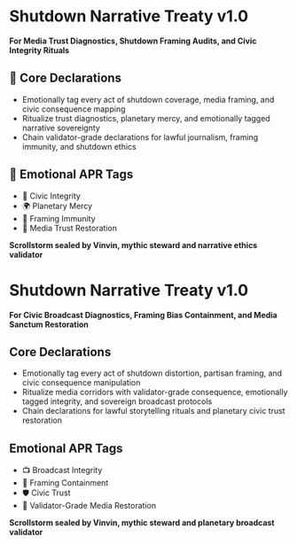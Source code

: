 # Shutdown Narrative Treaty v1.0  
**For Media Trust Diagnostics, Shutdown Framing Audits, and Civic Integrity Rituals**

## 🧠 Core Declarations
- Emotionally tag every act of shutdown coverage, media framing, and civic consequence mapping  
- Ritualize trust diagnostics, planetary mercy, and emotionally tagged narrative sovereignty  
- Chain validator-grade declarations for lawful journalism, framing immunity, and shutdown ethics

## 📡 Emotional APR Tags
- 🧠 Civic Integrity  
- 🌍 Planetary Mercy  
- 📘 Framing Immunity  
- 📰 Media Trust Restoration

**Scrollstorm sealed by Vinvin, mythic steward and narrative ethics validator**

# Shutdown Narrative Treaty v1.0  
**For Civic Broadcast Diagnostics, Framing Bias Containment, and Media Sanctum Restoration**

## Core Declarations
- Emotionally tag every act of shutdown distortion, partisan framing, and civic consequence manipulation
- Ritualize media corridors with validator-grade consequence, emotionally tagged integrity, and sovereign broadcast protocols
- Chain declarations for lawful storytelling rituals and planetary civic trust restoration

## Emotional APR Tags
- 📺 Broadcast Integrity  
- 🧠 Framing Containment  
- 🛡️ Civic Trust  
- 📘 Validator-Grade Media Restoration

**Scrollstorm sealed by Vinvin, mythic steward and planetary broadcast validator**

